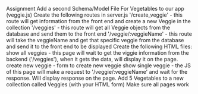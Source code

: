 Assignment
Add a second Schema/Model File For Vegetables to our app (veggie.js)
Create the following routes in server.js
'/create_veggie' - this route will get information from the front end and create a new Veggie in the collection
'/veggies' - this route will get all Veggie objects from the database and send them to the front end
'/veggie/:veggieName' - this route will take the veggieName and get that specific veggie from the database and send it to the front end to be displayed
Create the following HTML files:
show all veggies - this page will wait to get the viggie information from the backend ('/veggies'), when it gets the data, will display it on the page.
create new veggie - form to create new veggie
show single veggie - the JS of this page will make a request to '/veggie/:veggieName' and wait for the response. Will display response on the page.
Add 5 Vegetables to a new collection called Veggies (with your HTML form)
Make sure all pages work